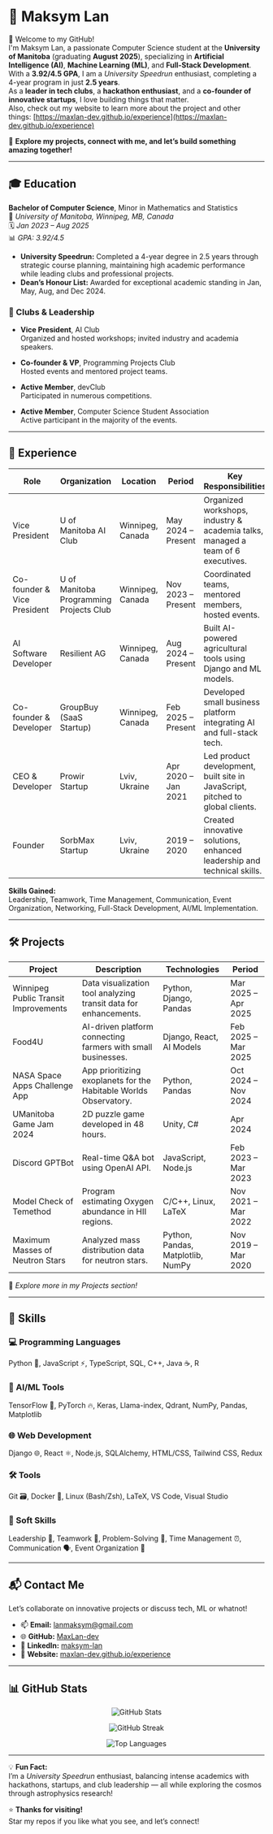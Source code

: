 # 🚀 Maksym Lan

👋 Welcome to my GitHub!  
I'm Maksym Lan, a passionate Computer Science student at the **University of Manitoba** (graduating **August 2025**), specializing in **Artificial Intelligence (AI)**, **Machine Learning (ML)**, and **Full-Stack Development**.  
With a **3.92/4.5 GPA**, I am a *University Speedrun* enthusiast, completing a 4-year program in just **2.5 years**.  
As a **leader in tech clubs**, a **hackathon enthusiast**, and a **co-founder of innovative startups**, I love building things that matter.  
Also, check out my website to learn more about the project and other things: [https://maxlan-dev.github.io/experience](https://maxlan-dev.github.io/experience)

🌟 **Explore my projects, connect with me, and let’s build something amazing together!**

---

## 🎓 Education

**Bachelor of Computer Science**, Minor in Mathematics and Statistics  
📍 *University of Manitoba, Winnipeg, MB, Canada*  
🗓 *Jan 2023 – Aug 2025*  
📊 *GPA: 3.92/4.5*

- **University Speedrun:** Completed a 4-year degree in 2.5 years through strategic course planning, maintaining high academic performance while leading clubs and professional projects.
- **Dean’s Honour List:** Awarded for exceptional academic standing in Jan, May, Aug, and Dec 2024.

### 🏫 Clubs & Leadership

- **Vice President**, AI Club  
  Organized and hosted workshops; invited industry and academia speakers.

- **Co-founder & VP**, Programming Projects Club  
  Hosted events and mentored project teams.

- **Active Member**, devClub  
  Participated in numerous competitions.

- **Active Member**, Computer Science Student Association  
  Active participant in the majority of the events.

---

## 💼 Experience

| Role                         | Organization                                       | Location         | Period              | Key Responsibilities                                                                 |
|------------------------------|----------------------------------------------------|------------------|---------------------|---------------------------------------------------------------------------------------|
| Vice President               | U of Manitoba AI Club                              | Winnipeg, Canada | May 2024 – Present  | Organized workshops, industry & academia talks, managed a team of 6 executives.       |
| Co-founder & Vice President | U of Manitoba Programming Projects Club            | Winnipeg, Canada | Nov 2023 – Present  | Coordinated teams, mentored members, hosted events.                                  |
| AI Software Developer        | Resilient AG                                       | Winnipeg, Canada | Aug 2024 – Present  | Built AI-powered agricultural tools using Django and ML models.                      |
| Co-founder & Developer       | GroupBuy (SaaS Startup)                            | Winnipeg, Canada | Feb 2025 – Present  | Developed small business platform integrating AI and full-stack tech.                |
| CEO & Developer              | Prowir Startup                                     | Lviv, Ukraine    | Apr 2020 – Jan 2021 | Led product development, built site in JavaScript, pitched to global clients.        |
| Founder                      | SorbMax Startup                                    | Lviv, Ukraine    | 2019 – 2020         | Created innovative solutions, enhanced leadership and technical skills.              |

**Skills Gained:**  
Leadership, Teamwork, Time Management, Communication, Event Organization, Networking, Full-Stack Development, AI/ML Implementation.

---

## 🛠️ Projects

| Project                               | Description                                                                 | Technologies                        | Period               |
|---------------------------------------|-----------------------------------------------------------------------------|-------------------------------------|----------------------|
| Winnipeg Public Transit Improvements | Data visualization tool analyzing transit data for enhancements.           | Python, Django, Pandas              | Mar 2025 – Apr 2025  |
| Food4U                                | AI-driven platform connecting farmers with small businesses.               | Django, React, AI Models            | Feb 2025 – Mar 2025  |
| NASA Space Apps Challenge App         | App prioritizing exoplanets for the Habitable Worlds Observatory.          | Python, Pandas                      | Oct 2024 – Nov 2024  |
| UManitoba Game Jam 2024               | 2D puzzle game developed in 48 hours.                                       | Unity, C#                           | Apr 2024             |
| Discord GPTBot                        | Real-time Q&A bot using OpenAI API.                                        | JavaScript, Node.js                 | Feb 2023 – Mar 2023  |
| Model Check of Temethod               | Program estimating Oxygen abundance in HII regions.                        | C/C++, Linux, LaTeX                 | Nov 2021 – Mar 2022  |
| Maximum Masses of Neutron Stars       | Analyzed mass distribution data for neutron stars.                         | Python, Pandas, Matplotlib, NumPy   | Nov 2019 – Mar 2020  |

🔗 *Explore more in my Projects section!*

---

## 🧠 Skills

### 💻 Programming Languages  
Python 🐍, JavaScript ⚡, TypeScript, SQL, C++, Java ☕, R

### 🧠 AI/ML Tools  
TensorFlow 🤖, PyTorch 🔥, Keras, Llama-index, Qdrant, NumPy, Pandas, Matplotlib

### 🌐 Web Development  
Django 🌐, React ⚛️, Node.js, SQLAlchemy, HTML/CSS, Tailwind CSS, Redux

### 🛠️ Tools  
Git 🗃️, Docker 🐳, Linux (Bash/Zsh), LaTeX, VS Code, Visual Studio

### 🤝 Soft Skills  
Leadership 🌟, Teamwork 🤝, Problem-Solving 🧩, Time Management ⏰, Communication 🗣️, Event Organization 🎉

---

## 📬 Contact Me

Let’s collaborate on innovative projects or discuss tech, ML or whatnot!

- 📫 **Email:** lanmaksym@gmail.com  
- 🌐 **GitHub:** [MaxLan-dev](https://github.com/MaxLan-dev)  
- 💼 **LinkedIn:** [maksym-lan](https://www.linkedin.com/in/maksym-lan/)  
- 🧭 **Website:** [maxlan-dev.github.io/experience](https://maxlan-dev.github.io/experience)

---

## 📊 GitHub Stats

<p align="center">
  <img src="https://github-readme-stats.vercel.app/api?username=MaxLan-dev&show_icons=true&theme=tokyonight&hide_rank=false" alt="GitHub Stats" />
</p>

<p align="center">
  <img src="https://github-readme-streak-stats.herokuapp.com/?user=MaxLan-dev&theme=tokyonight" alt="GitHub Streak" />
</p>

<p align="center">
  <img src="https://github-readme-stats.vercel.app/api/top-langs/?username=MaxLan-dev&layout=compact&theme=tokyonight" alt="Top Languages" />
</p>

---

💡 **Fun Fact:**  
I’m a *University Speedrun* enthusiast, balancing intense academics with hackathons, startups, and club leadership — all while exploring the cosmos through astrophysics research!

⭐ **Thanks for visiting!**  
Star my repos if you like what you see, and let’s connect!
